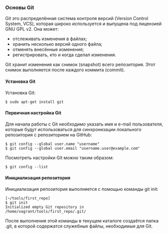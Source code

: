 ### Основы Git

Git это распределённая система контроля версий (Version Control System, VCS), которая широко используется и выпущена под лицензией GNU GPL v2. Она может:

* отслеживать изменения в файлах;
* хранить несколько версий одного файла;
* отменять внесённые изменения;
* регистрировать, кто и когда сделал изменения.

Git хранит изменения как снимок (snapshot) всего репозитория. Этот снимок выполняется после каждого коммита (commit).

#### Установка Git

Установка Git:

```shellsession
$ sudo apt-get install git
```

#### Первичная настройка Git

Для начала работы с Git необходимо указать имя и e-mail пользователя, которые будут использоваться для синхронизации локального репозитория с репозиторием на GitHub:

```shellsession
$ git config --global user.name "username"
$ git config --global user.email "username.user@example.com"
```

Посмотреть настройки Git можно таким образом:

```shellsession
$ git config --list
```

#### Инициализация репозитория

Инициализация репозитория выполняется с помощью команды git init:

```shellsession
[~/tools/first_repo]
$ git init
Initialized empty Git repository in /home/vagrant/tools/first_repo/.git/
```

После выполнения этой команды в текущем каталоге создаётся папка .git, в которой содержатся служебные файлы, необходимые для Git.
